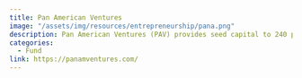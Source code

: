 ```yaml
---
title: Pan American Ventures
image: "/assets/img/resources/entrepreneurship/pana.png"
description: Pan American Ventures (PAV) provides seed capital to 240 promising Mexican startups over the next four years, with as many as 80 of those startups ultimately being sent to PAV’s Austin, TX international acceleration campus to expand into the US market
categories:
  - Fund
link: https://panamventures.com/
---
```

